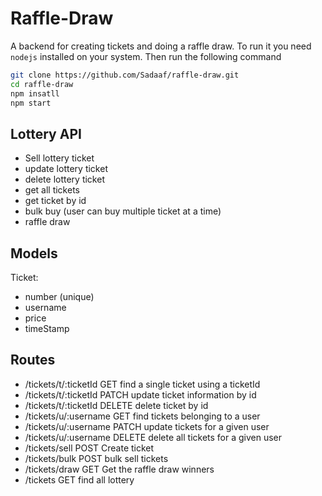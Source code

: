 # Raffle-Draw

A backend for creating tickets and doing a raffle draw. To run it you need `nodejs` installed on your system. Then run the following command

```bash
git clone https://github.com/Sadaaf/raffle-draw.git
cd raffle-draw
npm insatll
npm start
```

## Lottery API

- Sell lottery ticket
- update lottery ticket
- delete lottery ticket
- get all tickets
- get ticket by id
- bulk buy (user can buy multiple ticket at a time)
- raffle draw

## Models

Ticket:

- number (unique)
- username
- price
- timeStamp

## Routes

- /tickets/t/:ticketId GET find a single ticket using a ticketId
- /tickets/t/:ticketId PATCH update ticket information by id
- /tickets/t/:ticketId DELETE delete ticket by id
- /tickets/u/:username GET find tickets belonging to a user
- /tickets/u/:username PATCH update tickets for a given user
- /tickets/u/:username DELETE delete all tickets for a given user
- /tickets/sell POST Create ticket
- /tickets/bulk POST bulk sell tickets
- /tickets/draw GET Get the raffle draw winners
- /tickets GET find all lottery
